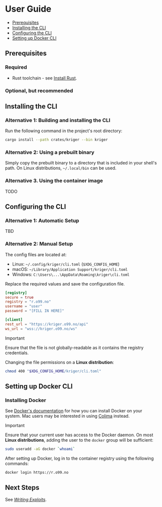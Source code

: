 # User Guide

- [Prerequisites](#prerequisites)
- [Installing the CLI](#installing-the-cli)
- [Configuring the CLI](#configuring-the-cli)
- [Setting up Docker CLI](#setting-up-docker-cli)

## Prerequisites

### Required

- Rust toolchain - see [Install Rust](https://www.rust-lang.org/tools/install).

### Optional, but recommended

## Installing the CLI

### Alternative 1: Building and installing the CLI

Run the following command in the project's root directory:

```bash
cargo install --path crates/kriger --bin kriger
```

### Alternative 2: Using a prebuilt binary

Simply copy the prebuilt binary to a directory that is included in your shell's path. On Linux
distributions, `~/.local/bin` can be used.

### Alternative 3. Using the container image

TODO

## Configuring the CLI

### Alternative 1: Automatic Setup

TBD

### Alternative 2: Manual Setup

The config files are located at:

- Linux: `~/.config/kriger/cli.toml` (`$XDG_CONFIG_HOME`)
- macOS: `~/Library/Application Support/kriger/cli.toml`
- Windows: `C:\Users\...\AppData\Roaming\kriger\cli.toml`

Replace the required values and save the configuration file.

```toml
[registry]
secure = true
registry = "r.o99.no"
username = "user"
password = "[FILL IN HERE]"

[client]
rest_url = "https://kriger.o99.no/api"
ws_url = "wss://kriger.o99.no/ws"
```

> [!IMPORTANT]
> Ensure that the file is not globally-readable as it contains the registry credentials.
> 
> Changing the file permissions on a **Linux distribution**:
>
> ```bash
> chmod 400 "$XDG_CONFIG_HOME/kriger/cli.toml"
> ```

## Setting up Docker CLI

### Installing Docker

See [Docker's documentation](https://docs.docker.com/get-docker/) for how you can install Docker on your system. Mac
users may be interested in using [Colima](https://github.com/abiosoft/colima) instead.

> [!IMPORTANT]
> Ensure that your current user has access to the Docker daemon.
> On most **Linux distributions**, adding the user to the `docker`
> group will be sufficient:
>
> ```bash
> sudo useradd -aG docker `whoami`
> ```

After setting up Docker, log in to the container registry using the following commands:

```bash
docker login https://r.o99.no
```

## Next Steps

See _[Writing Exploits](exploits.md)_.
